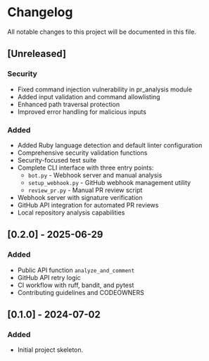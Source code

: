 # Changelog

All notable changes to this project will be documented in this file.

## [Unreleased]
### Security
- Fixed command injection vulnerability in pr_analysis module
- Added input validation and command allowlisting
- Enhanced path traversal protection
- Improved error handling for malicious inputs

### Added
- Added Ruby language detection and default linter configuration
- Comprehensive security validation functions
- Security-focused test suite
- Complete CLI interface with three entry points:
  - `bot.py` - Webhook server and manual analysis
  - `setup_webhook.py` - GitHub webhook management utility
  - `review_pr.py` - Manual PR review script
- Webhook server with signature verification
- GitHub API integration for automated PR reviews
- Local repository analysis capabilities

## [0.2.0] - 2025-06-29
### Added
- Public API function `analyze_and_comment`
- GitHub API retry logic
- CI workflow with ruff, bandit, and pytest
- Contributing guidelines and CODEOWNERS

## [0.1.0] - 2024-07-02
### Added
- Initial project skeleton.
